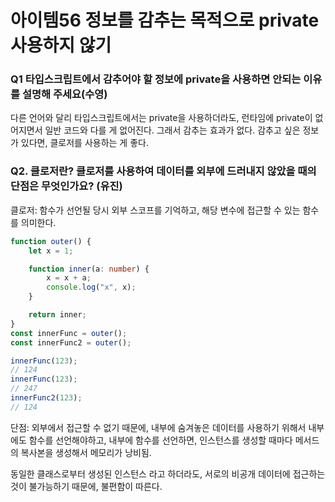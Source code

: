 # 아이템56 정보를 감추는 목적으로 private 사용하지 않기

### Q1 타입스크립트에서 감추어야 할 정보에 private을 사용하면 안되는 이유를 설명해 주세요(수영)

다른 언어와 달리 타입스크립트에서는 private을 사용하더라도, 런타임에 private이 없어지면서 일반 코드와 다를 게 없어진다. 그래서 감추는 효과가 없다. 감추고 싶은 정보가 있다면, 클로저를 사용하는 게 좋다.

### Q2. 클로저란? 클로저를 사용하여 데이터를 외부에 드러내지 않았을 때의 단점은 무엇인가요? (유진)

클로저: 함수가 선언될 당시 외부 스코프를 기억하고, 해당 변수에 접근할 수 있는 함수를 의미한다.
```ts
function outer() {
    let x = 1;

    function inner(a: number) {
        x = x + a;
        console.log("x", x);
    }

    return inner;
}
const innerFunc = outer();
const innerFunc2 = outer();

innerFunc(123);
// 124
innerFunc(123);
// 247
innerFunc2(123);
// 124
```


단점: 외부에서 접근할 수 없기 때문에, 내부에 숨겨놓은 데이터를 사용하기 위해서 내부에도 함수를 선언해야하고, 내부에 함수를 선언하면, 인스턴스를 생성할 때마다 메서드의 복사본을 생성해서 메모리가 낭비됨.

동일한 클래스로부터 생성된 인스턴스 라고 하더라도, 서로의 비공개 데이터에 접근하는 것이 불가능하기 때문에, 불편함이 따른다.